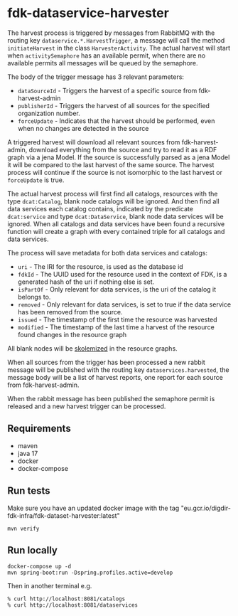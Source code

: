 # fdk-dataservice-harvester

The harvest process is triggered by messages from RabbitMQ with the routing key `dataservice.*.HarvestTrigger`, a message will call the method `initiateHarvest` in the class `HarvesterActivity`. The actual harvest will start when `activitySemaphore` has an available permit, when there are no available permits all messages will be queued by the semaphore.

The body of the trigger message has 3 relevant parameters:
- `dataSourceId` - Triggers the harvest of a specific source from fdk-harvest-admin
- `publisherId` - Triggers the harvest of all sources for the specified organization number.
- `forceUpdate` - Indicates that the harvest should be performed, even when no changes are detected in the source

A triggered harvest will download all relevant sources from fdk-harvest-admin, download everything from the source and try to read it as a RDF graph via a jena Model. If the source is successfully parsed as a jena Model it will be compared to the last harvest of the same source. The harvest process will continue if the source is not isomorphic to the last harvest or `forceUpdate` is true.

The actual harvest process will first find all catalogs, resources with the type `dcat:Catalog`, blank node catalogs will be ignored. And then find all data services each catalog contains, indicated by the predicate `dcat:service` and type `dcat:DataService`, blank node data services will be ignored.
When all catalogs and data services have been found a recursive function will create a graph with every contained triple for all catalogs and data services.

The process will save metadata for both data services and catalogs:
- `uri` - The IRI for the resource, is used as the database id
- `fdkId` - The UUID used for the resource used in the context of FDK, is a generated hash of the uri if nothing else is set.
- `isPartOf` - Only relevant for data services, is the uri of the catalog it belongs to.
- `removed` - Only relevant for data services, is set to true if the data service has been removed from the source.
- `issued` - The timestamp of the first time the resource was harvested
- `modified` - The timestamp of the last time a harvest of the resource found changes in the resource graph

All blank nodes will be [skolemized](https://www.w3.org/wiki/BnodeSkolemization) in the resource graphs.

When all sources from the trigger has been processed a new rabbit message will be published with the routing key `dataservices.harvested`, the message body will be a list of harvest reports, one report for each source from fdk-harvest-admin.

When the rabbit message has been published the semaphore permit is released and a new harvest trigger can be processed.

## Requirements
- maven
- java 17
- docker
- docker-compose

## Run tests
Make sure you have an updated docker image with the tag "eu.gcr.io/digdir-fdk-infra/fdk-dataset-harvester:latest"
```
mvn verify
```

## Run locally
```
docker-compose up -d
mvn spring-boot:run -Dspring.profiles.active=develop
```

Then in another terminal e.g.
```
% curl http://localhost:8081/catalogs
% curl http://localhost:8081/dataservices
```
